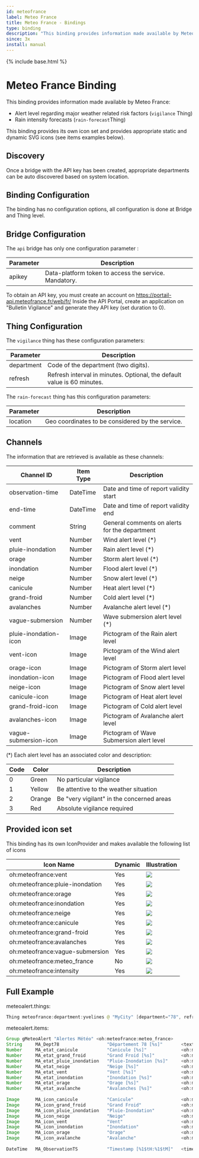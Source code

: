 ```yaml
---
id: meteofrance
label: Meteo France
title: Meteo France - Bindings
type: binding
description: "This binding provides information made available by Meteo France:"
since: 3x
install: manual
---
```


<!-- Attention authors: Do not edit directly. Please add your changes to the appropriate source repository -->

{% include base.html %}

# Meteo France Binding

This binding provides information made available by Meteo France:

* Alert level regarding major weather related risk factors (`vigilance` Thing) 
* Rain intensity forecasts (`rain-forecast`Thing)

This binding provides its own icon set and provides appropriate static and dynamic SVG icons (see items examples below).

## Discovery

Once a bridge with the API key has been created, appropriate departments can be auto discovered based on system location.

## Binding Configuration

The binding has no configuration options, all configuration is done at Bridge and Thing level.

## Bridge Configuration

The `api` bridge has only one configuration parameter :

| Parameter | Description                                           |
|-----------|-------------------------------------------------------|
| apikey    | Data-platform token to access the service. Mandatory. |

To obtain an API key, you must create an account on https://portail-api.meteofrance.fr/web/fr/
Inside the API Portal, create an application on "Bulletin Vigilance" and generate they API key (set duration to 0).

## Thing Configuration

The `vigilance` thing has these configuration parameters:

| Parameter  | Description                                                             |
|------------|-------------------------------------------------------------------------|
| department | Code of the department (two digits).                                    |
| refresh    | Refresh interval in minutes. Optional, the default value is 60 minutes. |

The `rain-forecast` thing has this configuration parameters:

| Parameter | Description                                                  |
|-----------|--------------------------------------------------------------|
| location  | Geo coordinates to be considered by the service.             |

## Channels

The information that are retrieved is available as these channels:

| Channel ID            | Item Type | Description                                   |
|-----------------------|-----------|-----------------------------------------------|
| observation-time      | DateTime  | Date and time of report validity start        |
| end-time              | DateTime  | Date and time of report validity end          |
| comment               | String    | General comments on alerts for the department |
| vent                  | Number    | Wind alert level (*)                          |
| pluie-inondation      | Number    | Rain alert level (*)                          |
| orage                 | Number    | Storm alert level (*)                         |
| inondation            | Number    | Flood alert level (*)                         |
| neige                 | Number    | Snow alert level (*)                          |
| canicule              | Number    | Heat alert level (*)                          |
| grand-froid           | Number    | Cold alert level (*)                          |
| avalanches            | Number    | Avalanche alert level (*)                     |
| vague-submersion      | Number    | Wave submersion alert level (*)               |
| pluie-inondation-icon | Image     | Pictogram of the Rain alert level             |
| vent-icon             | Image     | Pictogram of the Wind alert level             |
| orage-icon            | Image     | Pictogram of Storm alert level                |
| inondation-icon       | Image     | Pictogram of Flood alert level                |
| neige-icon            | Image     | Pictogram of Snow alert level                 |
| canicule-icon         | Image     | Pictogram of Heat alert level                 |
| grand-froid-icon      | Image     | Pictogram of Cold alert level                 |
| avalanches-icon       | Image     | Pictogram of Avalanche alert level            |
| vague-submersion-icon | Image     | Pictogram of Wave Submersion alert level      |

(*) Each alert level has an associated color and description:

| Code | Color  | Description                               |
|------|--------|-------------------------------------------|
| 0    | Green  | No particular vigilance                   |
| 1    | Yellow | Be attentive to the weather situation     |
| 2    | Orange | Be "very vigilant" in the concerned areas |
| 3    | Red    | Absolute vigilance required               |

## Provided icon set

This binding has its own IconProvider and makes available the following list of icons

| Icon Name                       | Dynamic | Illustration |
|---------------------------------|---------|--------------|
| oh:meteofrance:vent             |   Yes   | ![](doc/images/vent.svg) |
| oh:meteofrance:pluie-inondation |   Yes   | ![](doc/images/pluie-inondation.svg) |
| oh:meteofrance:orage            |   Yes   | ![](doc/images/orage.svg) |
| oh:meteofrance:inondation       |   Yes   | ![](doc/images/inondation.svg) |
| oh:meteofrance:neige            |   Yes   | ![](doc/images/neige.svg) |
| oh:meteofrance:canicule         |   Yes   | ![](doc/images/canicule.svg) |
| oh:meteofrance:grand-froid      |   Yes   | ![](doc/images/grand-froid.svg) |
| oh:meteofrance:avalanches       |   Yes   | ![](doc/images/avalanches.svg) |
| oh:meteofrance:vague-submersion |   Yes   | ![](doc/images/vague-submersion.svg) |
| oh:meteofrance:meteo_france     |   No    | ![](doc/images/meteo_france.svg) |
| oh:meteofrance:intensity        |   Yes   | ![](doc/images/intensity.svg) |

## Full Example

meteoalert.things:

```java
Thing meteofrance:department:yvelines @ "MyCity" [department="78", refresh=12]
```

meteoalert.items:

```java
Group gMeteoAlert "Alertes Météo" <oh:meteofrance:meteo_france> 
String     MA_Dept78                  "Département 78 [%s]"       <text>                              (gMeteoAlert)   {channel="meteofrance:department:yvelines:comment"}
Number     MA_etat_canicule           "Canicule [%s]"             <oh:meteofrance:canicule>           (gMeteoAlert)   {channel="meteofrance:department:yvelines:canicule"}
Number     MA_etat_grand_froid        "Grand Froid [%s]"          <oh:meteofrance:grand-froid>        (gMeteoAlert)   {channel="meteofrance:department:yvelines:grand-froid"}
Number     MA_etat_pluie_inondation   "Pluie-Inondation [%s]"     <oh:meteofrance:pluie-inondation>   (gMeteoAlert)   {channel="meteofrance:department:yvelines:pluie-inondation"}
Number     MA_etat_neige              "Neige [%s]"                <oh:meteofrance:neige>              (gMeteoAlert)   {channel="meteofrance:department:yvelines:neige"}
Number     MA_etat_vent               "Vent [%s]"                 <oh:meteofrance:vent>               (gMeteoAlert)   {channel="meteofrance:department:yvelines:vent"}
Number     MA_etat_inondation         "Inondation [%s]"           <oh:meteofrance:inondation>         (gMeteoAlert)   {channel="meteofrance:department:yvelines:inondation"}
Number     MA_etat_orage              "Orage [%s]"                <oh:meteofrance:orage>              (gMeteoAlert)   {channel="meteofrance:department:yvelines:orage"}
Number     MA_etat_avalanche          "Avalanches [%s]"           <oh:meteofrance:avalanches>         (gMeteoAlert)   {channel="meteofrance:department:yvelines:avalanches"}
    
Image      MA_icon_canicule           "Canicule"                  <oh:meteofrance:canicule>           (gMeteoAlert)   {channel="meteofrance:department:yvelines:canicule-icon"}
Image      MA_icon_grand_froid        "Grand Froid"               <oh:meteofrance:grand-froid>        (gMeteoAlert)   {channel="meteofrance:department:yvelines:grand-froid-icon"}
Image      MA_icon_pluie_inondation   "Pluie-Inondation"          <oh:meteofrance:pluie-inondation>   (gMeteoAlert)   {channel="meteofrance:department:yvelines:pluie-inondation-icon"}
Image      MA_icon_neige              "Neige"                     <oh:meteofrance:neige>              (gMeteoAlert)   {channel="meteofrance:department:yvelines:neige-icon"}
Image      MA_icon_vent               "Vent"                      <oh:meteofrance:vent>               (gMeteoAlert)   {channel="meteofrance:department:yvelines:vent-icon"}
Image      MA_icon_inondation         "Inondation"                <oh:meteofrance:inondation>         (gMeteoAlert)   {channel="meteofrance:department:yvelines:inondation-icon"}
Image      MA_icon_orage              "Orage"                     <oh:meteofrance:orage>              (gMeteoAlert)   {channel="meteofrance:department:yvelines:orage-icon"}
Image      MA_icon_avalanche          "Avalanche"                 <oh:meteofrance:avalanches>         (gMeteoAlert)   {channel="meteofrance:department:yvelines:avalanches-icon"}
    
DateTime   MA_ObservationTS           "Timestamp [%1$tH:%1$tM]"   <time>                              (gMeteoAlert)   {channel="meteofrance:department:yvelines:observation-time"}

```
